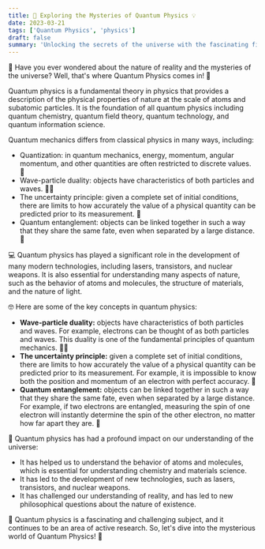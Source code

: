 ```yaml
---
title: 🔬 Exploring the Mysteries of Quantum Physics 💡
date: 2023-03-21
tags: ['Quantum Physics', 'physics']
draft: false
summary: 'Unlocking the secrets of the universe with the fascinating field of Quantum Physics!'
---
```


🤔 Have you ever wondered about the nature of reality and the mysteries of the universe? Well, that's where Quantum Physics comes in! 💫

Quantum physics is a fundamental theory in physics that provides a description of the physical properties of nature at the scale of atoms and subatomic particles. It is the foundation of all quantum physics including quantum chemistry, quantum field theory, quantum technology, and quantum information science.

Quantum mechanics differs from classical physics in many ways, including:

* Quantization: in quantum mechanics, energy, momentum, angular momentum, and other quantities are often restricted to discrete values. 🔢
* Wave-particle duality: objects have characteristics of both particles and waves. 🌊💡
* The uncertainty principle: given a complete set of initial conditions, there are limits to how accurately the value of a physical quantity can be predicted prior to its measurement. 🤔
* Quantum entanglement: objects can be linked together in such a way that they share the same fate, even when separated by a large distance. 🔗

💻 Quantum physics has played a significant role in the development of many modern technologies, including lasers, transistors, and nuclear weapons. It is also essential for understanding many aspects of nature, such as the behavior of atoms and molecules, the structure of materials, and the nature of light.

🤓 Here are some of the key concepts in quantum physics:

* **Wave-particle duality:** objects have characteristics of both particles and waves. For example, electrons can be thought of as both particles and waves. This duality is one of the fundamental principles of quantum mechanics. 🌊💡
* **The uncertainty principle:** given a complete set of initial conditions, there are limits to how accurately the value of a physical quantity can be predicted prior to its measurement. For example, it is impossible to know both the position and momentum of an electron with perfect accuracy. 🤔
* **Quantum entanglement:** objects can be linked together in such a way that they share the same fate, even when separated by a large distance. For example, if two electrons are entangled, measuring the spin of one electron will instantly determine the spin of the other electron, no matter how far apart they are. 🔗

🚀 Quantum physics has had a profound impact on our understanding of the universe:

* It has helped us to understand the behavior of atoms and molecules, which is essential for understanding chemistry and materials science.
* It has led to the development of new technologies, such as lasers, transistors, and nuclear weapons.
* It has challenged our understanding of reality, and has led to new philosophical questions about the nature of existence.

🤯 Quantum physics is a fascinating and challenging subject, and it continues to be an area of active research. So, let's dive into the mysterious world of Quantum Physics! 🔬